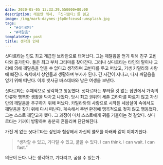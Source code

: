 ```yaml
---
date: 2020-05-05 13:33:29.550000+00:00
description: 헤르만 헤세, 『싯다르타』를 읽고
image: /img/mark-daynes-j6p8nfceus4-unsplash.jpg
tags:
  - "#싯다르타"
  - "#깨달음"
templateKey: post
title: 생각과 인내
---
```


싯다르타는 인도 최고 계급인 브라만으로 태어났다. 그는 깨달음을 얻기 위해 친구 고빈다와 출가한다. 둘은 최고 부처 고타마를 찾아간다. 그러나 싯다르타는 타인의 말이나 교리에 의해 깨달음을 얻을 수 없다고 생각하며 고빈다를 두고 떠났고, 기생 카밀라와 사랑에 빠진다. 속세에서 상인들과 생활하며 부자가 된다. 긴 시간이 지나고, 다시 깨달음을 얻기 위해 떠난다. 이후 뱃사공 바스데바와 남은 여생을 보낸다.

싯다르타는 주체적으로 생각하고 행동했다. 싯다르타는 부러울 것 없는 집안에서 가족의 만류와 행복한 생활을 박차고 나왔다. 당시 최고 권위의 세존 고타마를 따르지 않고 자신만의 깨달음을 추구하기 위해 떠났다. 카밀라와의 사랑으로 시작된 세상살이 속에서도 깨달음을 찾기 위해 다시 떠난다. 계속해서 주변 환경에 맹목적으로 젖지 않고 행동했다. 그는 스스로 깨닫고자 했다. 그 과정이 마치 스스로에게 귀를 기울이는 것 같았다. 싯다르타는 기꺼이 방황하며 충분히 흔들리며 단단해진다. 

가진 게 없는 싯다르타는 상인과 협상에서 자신의 쓸모를 아래와 같이 이야기한다.

> “생각할 수 있고, 기다릴 수 있고, 굶을 수 있다. I can think. I can wait. I can fast.”

의문이 든다. 나는 생각하고, 기다리고, 굶을 수 있는가.